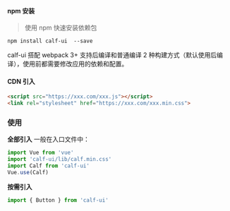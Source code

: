 #### npm 安装

> 使用 npm 快速安装依赖包

```shell
npm install calf-ui  --save
```

calf-ui 搭配 webpack 3+ 支持后编译和普通编译 2 种构建方式（默认使用后编译），使用前都需要修改应用的依赖和配置。

#### CDN 引入

```html
<script src="https://xxx.com/xxx.js"></script>
<link rel="stylesheet" href="https://xxx.com/xxx.min.css">
```

### 使用

**全部引入**
一般在入口文件中：

```javascript
import Vue from 'vue'
import 'calf-ui/lib/calf.min.css'
import Calf from 'calf-ui'
Vue.use(Calf)
```

**按需引入**

```javascript
import { Button } from 'calf-ui'
```
